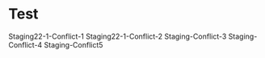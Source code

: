 # Test
Staging22-1-Conflict-1
Staging22-1-Conflict-2
Staging-Conflict-3
Staging-Conflict-4
Staging-Conflict5
